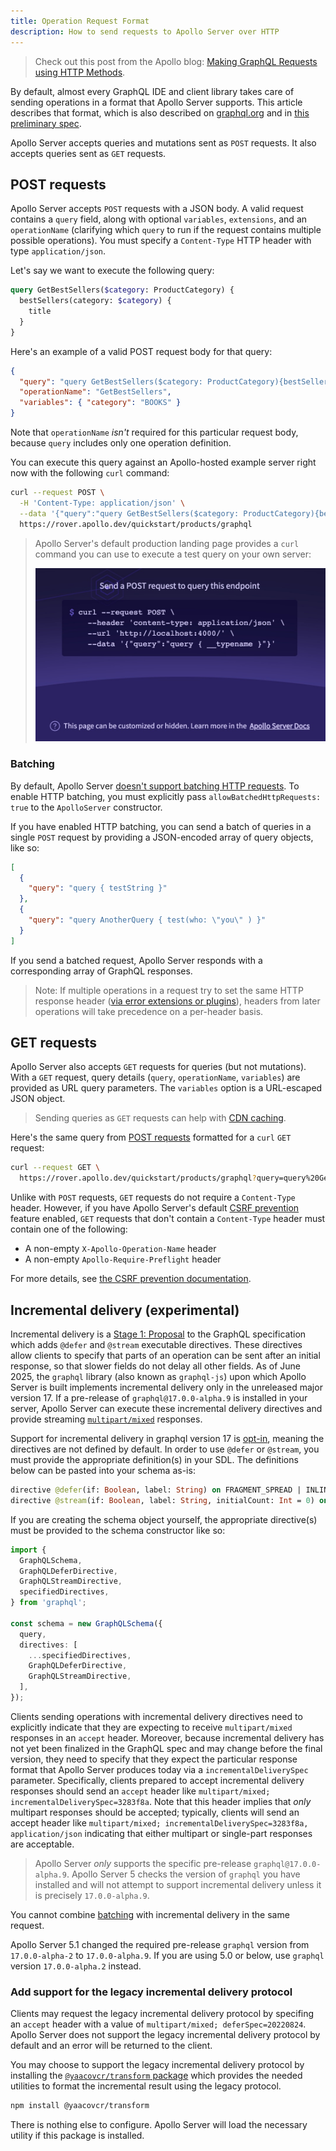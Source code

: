 ```yaml
---
title: Operation Request Format
description: How to send requests to Apollo Server over HTTP
---
```


> Check out this post from the Apollo blog: [Making GraphQL Requests using HTTP Methods](https://www.apollographql.com/blog/graphql/basics/making-graphql-requests-using-http-methods/).

By default, almost every GraphQL IDE and client library takes care of sending operations in a format that Apollo Server supports. This article describes that format, which is also described on [graphql.org](https://graphql.org/learn/serving-over-http/) and in [this preliminary spec](https://github.com/graphql/graphql-over-http).

Apollo Server accepts queries and mutations sent as `POST` requests. It also accepts queries sent as `GET` requests.

## POST requests

Apollo Server accepts `POST` requests with a JSON body. A valid request contains a `query` field, along with optional `variables`, `extensions`, and an `operationName` (clarifying which `query` to run if the request contains multiple possible operations). You must specify a `Content-Type` HTTP header with type `application/json`.

Let's say we want to execute the following query:

```graphql
query GetBestSellers($category: ProductCategory) {
  bestSellers(category: $category) {
    title
  }
}
```

Here's an example of a valid POST request body for that query:

```json
{
  "query": "query GetBestSellers($category: ProductCategory){bestSellers(category: $category){title}}",
  "operationName": "GetBestSellers",
  "variables": { "category": "BOOKS" }
}
```

Note that `operationName` _isn't_ required for this particular request body, because `query` includes only one operation definition.

You can execute this query against an Apollo-hosted example server right now with the following `curl` command:

```sh
curl --request POST \
  -H 'Content-Type: application/json' \
  --data '{"query":"query GetBestSellers($category: ProductCategory){bestSellers(category: $category){title}}", "operationName":"GetBestSellers", "variables":{"category":"BOOKS"}}' \
  https://rover.apollo.dev/quickstart/products/graphql
```

> Apollo Server's default production landing page provides a `curl` command you can use to execute a test query on your own server:
>
> <img class="screenshot" src="../images/as-landing-page-production.jpg" width="500" />

### Batching

By default, Apollo Server [doesn't support batching HTTP requests](../api/apollo-server#allowbatchedhttprequests). To enable HTTP batching, you must explicitly pass `allowBatchedHttpRequests: true` to the `ApolloServer` constructor.

If you have enabled HTTP batching, you can send a batch of queries in a single `POST` request by providing a JSON-encoded array of query objects, like so:

```json
[
  {
    "query": "query { testString }"
  },
  {
    "query": "query AnotherQuery { test(who: \"you\" ) }"
  }
]
```

If you send a batched request, Apollo Server responds with a corresponding array of GraphQL responses.

> Note: If multiple operations in a request try to set the same HTTP response header ([via error extensions or plugins](../data/errors#setting-http-status-code-and-headers)), headers from later operations will take precedence on a per-header basis.

## GET requests

Apollo Server also accepts `GET` requests for queries (but not mutations). With a `GET` request, query details (`query`, `operationName`, `variables`) are provided as URL query parameters. The `variables` option is a URL-escaped JSON object.

> Sending queries as `GET` requests can help with [CDN caching](../performance/caching/#caching-with-a-cdn).

Here's the same query from [POST requests](#post-requests) formatted for a `curl` `GET` request:

```sh
curl --request GET \
  https://rover.apollo.dev/quickstart/products/graphql?query=query%20GetBestSellers%28%24category%3A%20ProductCategory%29%7BbestSellers%28category%3A%20%24category%29%7Btitle%7D%7D&operationName=GetBestSellers&variables=%7B%22category%22%3A%22BOOKS%22%7D
```

Unlike with `POST` requests, `GET` requests do not require a `Content-Type` header. However, if you have Apollo Server's default [CSRF prevention](../security/cors#preventing-cross-site-request-forgery-csrf) feature enabled, `GET` requests that don't contain a `Content-Type` header must contain one of the following:

- A non-empty `X-Apollo-Operation-Name` header
- A non-empty `Apollo-Require-Preflight` header

For more details, see [the CSRF prevention documentation](../security/cors#preventing-cross-site-request-forgery-csrf).

## Incremental delivery (experimental)

Incremental delivery is a [Stage 1: Proposal](https://github.com/graphql/graphql-spec/pull/1110) to the GraphQL specification which adds `@defer` and `@stream` executable directives. These directives allow clients to specify that parts of an operation can be sent after an initial response, so that slower fields do not delay all other fields. As of June 2025, the `graphql` library (also known as `graphql-js`) upon which Apollo Server is built implements incremental delivery only in the unreleased major version 17. If a pre-release of `graphql@17.0.0-alpha.9` is installed in your server, Apollo Server can execute these incremental delivery directives and provide streaming [`multipart/mixed`](https://github.com/graphql/graphql-over-http/blob/main/rfcs/IncrementalDelivery.md) responses.

Support for incremental delivery in graphql version 17 is [opt-in](https://github.com/robrichard/defer-stream-wg/discussions/12), meaning the directives are not defined by default. In order to use `@defer` or `@stream`, you must provide the appropriate definition(s) in your SDL. The definitions below can be pasted into your schema as-is:

```graphql
directive @defer(if: Boolean, label: String) on FRAGMENT_SPREAD | INLINE_FRAGMENT
directive @stream(if: Boolean, label: String, initialCount: Int = 0) on FIELD
```

If you are creating the schema object yourself, the appropriate directive(s) must be provided to the schema constructor like so:
```typescript
import {
  GraphQLSchema,
  GraphQLDeferDirective,
  GraphQLStreamDirective,
  specifiedDirectives,
} from 'graphql';

const schema = new GraphQLSchema({
  query,
  directives: [
    ...specifiedDirectives,
    GraphQLDeferDirective,
    GraphQLStreamDirective,
  ],
});
```

Clients sending operations with incremental delivery directives need to explicitly indicate that they are expecting to receive `multipart/mixed` responses in an `accept` header. Moreover, because incremental delivery has not yet been finalized in the GraphQL spec and may change before the final version, they need to specify that they expect the particular response format that Apollo Server produces today via a `incrementalDeliverySpec` parameter. Specifically, clients prepared to accept incremental delivery responses should send an `accept` header like `multipart/mixed; incrementalDeliverySpec=3283f8a`. Note that this header implies that *only* multipart responses should be accepted; typically, clients will send an accept header like `multipart/mixed; incrementalDeliverySpec=3283f8a, application/json` indicating that either multipart or single-part responses are acceptable.

> Apollo Server *only* supports the specific pre-release `graphql@17.0.0-alpha.9`. Apollo Server 5 checks the version of `graphql` you have installed and will not attempt to support incremental delivery unless it is precisely `17.0.0-alpha.9`.

You cannot combine [batching](#batching) with incremental delivery in the same request.

<Note>

Apollo Server 5.1 changed the required pre-release `graphql` version from `17.0.0-alpha-2` to `17.0.0-alpha.9`. If you are using 5.0 or below, use `graphql` version `17.0.0-alpha.2` instead.

</Note>

<MinVersion version="5.1.0">

### Add support for the legacy incremental delivery protocol

</MinVersion>

Clients may request the legacy incremental delivery protocol by specifing an `accept` header with a value of `multipart/mixed; deferSpec=20220824`. Apollo Server does not support the legacy incremental delivery protocol by default and an error will be returned to the client.

You may choose to support the legacy incremental delivery protocol by installing the [`@yaacovcr/transform` package](https://github.com/yaacovCR/transform) which provides the needed utilities to format the incremental result using the legacy protocol.

```sh
npm install @yaacovcr/transform
```

There is nothing else to configure. Apollo Server will load the necessary utility if this package is installed.
